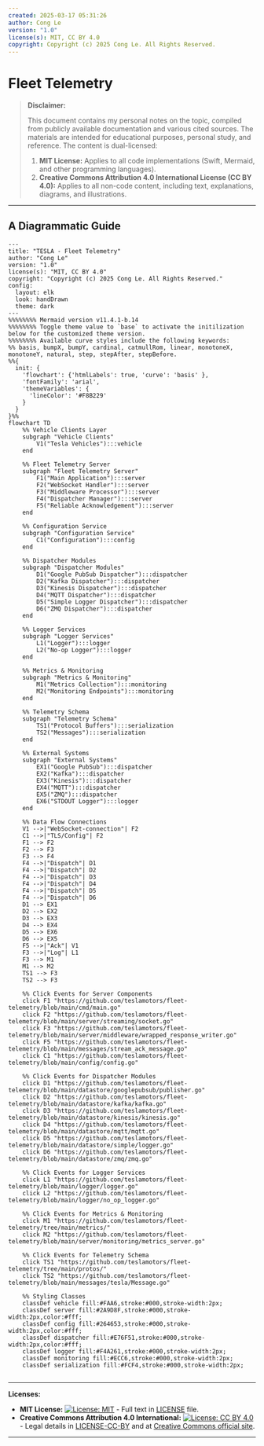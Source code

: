 ```yaml
---
created: 2025-03-17 05:31:26
author: Cong Le
version: "1.0"
license(s): MIT, CC BY 4.0
copyright: Copyright (c) 2025 Cong Le. All Rights Reserved.
---
```




# Fleet Telemetry
> **Disclaimer:**
>
> This document contains my personal notes on the topic,
> compiled from publicly available documentation and various cited sources.
> The materials are intended for educational purposes, personal study, and reference.
> The content is dual-licensed:
> 1. **MIT License:** Applies to all code implementations (Swift, Mermaid, and other programming languages).
> 2. **Creative Commons Attribution 4.0 International License (CC BY 4.0):** Applies to all non-code content, including text, explanations, diagrams, and illustrations.
---


## A Diagrammatic Guide 



```mermaid
---
title: "TESLA - Fleet Telemetry"
author: "Cong Le"
version: "1.0"
license(s): "MIT, CC BY 4.0"
copyright: "Copyright (c) 2025 Cong Le. All Rights Reserved."
config:
  layout: elk
  look: handDrawn
  theme: dark
---
%%%%%%%% Mermaid version v11.4.1-b.14
%%%%%%%% Toggle theme value to `base` to activate the initilization below for the customized theme version.
%%%%%%%% Available curve styles include the following keywords:
%% basis, bumpX, bumpY, cardinal, catmullRom, linear, monotoneX, monotoneY, natural, step, stepAfter, stepBefore.
%%{
  init: {
    'flowchart': {'htmlLabels': true, 'curve': 'basis' },
    'fontFamily': 'arial',
    'themeVariables': {
      'lineColor': '#F8B229'
    }
  }
}%%
flowchart TD
    %% Vehicle Clients Layer
    subgraph "Vehicle Clients"
        V1("Tesla Vehicles"):::vehicle
    end

    %% Fleet Telemetry Server
    subgraph "Fleet Telemetry Server"
        F1("Main Application"):::server
        F2("WebSocket Handler"):::server
        F3("Middleware Processor"):::server
        F4("Dispatcher Manager"):::server
        F5("Reliable Acknowledgement"):::server
    end

    %% Configuration Service
    subgraph "Configuration Service"
        C1("Configuration"):::config
    end

    %% Dispatcher Modules
    subgraph "Dispatcher Modules"
        D1("Google PubSub Dispatcher"):::dispatcher
        D2("Kafka Dispatcher"):::dispatcher
        D3("Kinesis Dispatcher"):::dispatcher
        D4("MQTT Dispatcher"):::dispatcher
        D5("Simple Logger Dispatcher"):::dispatcher
        D6("ZMQ Dispatcher"):::dispatcher
    end

    %% Logger Services
    subgraph "Logger Services"
        L1("Logger"):::logger
        L2("No-op Logger"):::logger
    end

    %% Metrics & Monitoring
    subgraph "Metrics & Monitoring"
        M1("Metrics Collection"):::monitoring
        M2("Monitoring Endpoints"):::monitoring
    end

    %% Telemetry Schema
    subgraph "Telemetry Schema"
        TS1("Protocol Buffers"):::serialization
        TS2("Messages"):::serialization
    end

    %% External Systems
    subgraph "External Systems"
        EX1("Google PubSub"):::dispatcher
        EX2("Kafka"):::dispatcher
        EX3("Kinesis"):::dispatcher
        EX4("MQTT"):::dispatcher
        EX5("ZMQ"):::dispatcher
        EX6("STDOUT Logger"):::logger
    end

    %% Data Flow Connections
    V1 -->|"WebSocket-connection"| F2
    C1 -->|"TLS/Config"| F2
    F1 --> F2
    F2 --> F3
    F3 --> F4
    F4 -->|"Dispatch"| D1
    F4 -->|"Dispatch"| D2
    F4 -->|"Dispatch"| D3
    F4 -->|"Dispatch"| D4
    F4 -->|"Dispatch"| D5
    F4 -->|"Dispatch"| D6
    D1 --> EX1
    D2 --> EX2
    D3 --> EX3
    D4 --> EX4
    D5 --> EX6
    D6 --> EX5
    F5 -->|"Ack"| V1
    F3 -->|"Log"| L1
    F3 --> M1
    M1 --> M2
    TS1 --> F3
    TS2 --> F3

    %% Click Events for Server Components
    click F1 "https://github.com/teslamotors/fleet-telemetry/blob/main/cmd/main.go"
    click F2 "https://github.com/teslamotors/fleet-telemetry/blob/main/server/streaming/socket.go"
    click F3 "https://github.com/teslamotors/fleet-telemetry/blob/main/server/middleware/wrapped_response_writer.go"
    click F5 "https://github.com/teslamotors/fleet-telemetry/blob/main/messages/stream_ack_message.go"
    click C1 "https://github.com/teslamotors/fleet-telemetry/blob/main/config/config.go"

    %% Click Events for Dispatcher Modules
    click D1 "https://github.com/teslamotors/fleet-telemetry/blob/main/datastore/googlepubsub/publisher.go"
    click D2 "https://github.com/teslamotors/fleet-telemetry/blob/main/datastore/kafka/kafka.go"
    click D3 "https://github.com/teslamotors/fleet-telemetry/blob/main/datastore/kinesis/kinesis.go"
    click D4 "https://github.com/teslamotors/fleet-telemetry/blob/main/datastore/mqtt/mqtt.go"
    click D5 "https://github.com/teslamotors/fleet-telemetry/blob/main/datastore/simple/logger.go"
    click D6 "https://github.com/teslamotors/fleet-telemetry/blob/main/datastore/zmq/zmq.go"

    %% Click Events for Logger Services
    click L1 "https://github.com/teslamotors/fleet-telemetry/blob/main/logger/logger.go"
    click L2 "https://github.com/teslamotors/fleet-telemetry/blob/main/logger/no_op_logger.go"

    %% Click Events for Metrics & Monitoring
    click M1 "https://github.com/teslamotors/fleet-telemetry/tree/main/metrics/"
    click M2 "https://github.com/teslamotors/fleet-telemetry/blob/main/server/monitoring/metrics_server.go"

    %% Click Events for Telemetry Schema
    click TS1 "https://github.com/teslamotors/fleet-telemetry/tree/main/protos/"
    click TS2 "https://github.com/teslamotors/fleet-telemetry/blob/main/messages/tesla/Message.go"

    %% Styling Classes
    classDef vehicle fill:#FAA6,stroke:#000,stroke-width:2px;
    classDef server fill:#2A9D8F,stroke:#000,stroke-width:2px,color:#fff;
    classDef config fill:#264653,stroke:#000,stroke-width:2px,color:#fff;
    classDef dispatcher fill:#E76F51,stroke:#000,stroke-width:2px,color:#fff;
    classDef logger fill:#F4A261,stroke:#000,stroke-width:2px;
    classDef monitoring fill:#ECC6,stroke:#000,stroke-width:2px;
    classDef serialization fill:#FCF4,stroke:#000,stroke-width:2px;


```



---
**Licenses:**

- **MIT License:**  [![License: MIT](https://img.shields.io/badge/License-MIT-yellow.svg)](LICENSE) - Full text in [LICENSE](LICENSE) file.
- **Creative Commons Attribution 4.0 International:** [![License: CC BY 4.0](https://licensebuttons.net/l/by/4.0/88x31.png)](LICENSE-CC-BY) - Legal details in [LICENSE-CC-BY](LICENSE-CC-BY) and at [Creative Commons official site](http://creativecommons.org/licenses/by/4.0/).

---